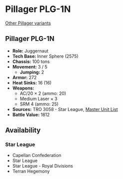 # Pillager PLG-1N

[Other Pillager variants](../pillager.md)

## Pillager PLG-1N
- **Role:** Juggernaut
- **Tech Base:** Inner Sphere (2575)
- **Chassis:** 100 tons
- **Movement:** 3 / 5
  - **Jumping:** 2
- **Armor:** 272
- **Heat Sinks:** 16 (16)
- **Weapons:**
  - AC/20 × 2 (ammo: 20)
  - Medium Laser × 3
  - SRM 4 (ammo: 25)
- **Sources:** TRO 3058 - Star League, [Master Unit List](http://masterunitlist.info/Unit/Details/2524/pillager-plg-1n)
- **Battle Value:** 1812

## Availability

### Star League
- Capellan Confederation
- Star League
- Star League - Royal Divisions
- Terran Hegemony

